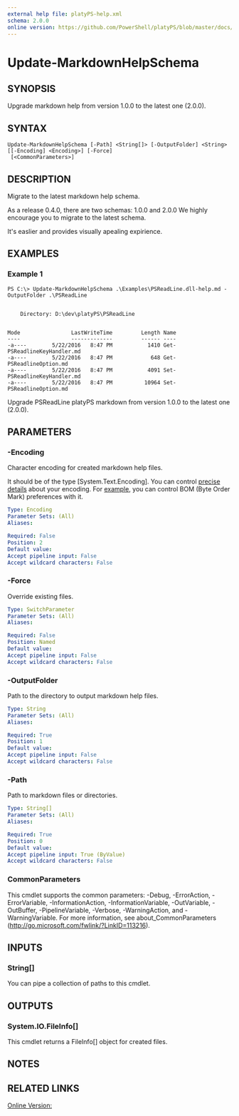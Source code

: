 ```yaml
---
external help file: platyPS-help.xml
schema: 2.0.0
online version: https://github.com/PowerShell/platyPS/blob/master/docs/Update-MarkdownHelpSchema.md
---
```


# Update-MarkdownHelpSchema
## SYNOPSIS
Upgrade markdown help from version 1.0.0 to the latest one (2.0.0).
## SYNTAX

```
Update-MarkdownHelpSchema [-Path] <String[]> [-OutputFolder] <String> [[-Encoding] <Encoding>] [-Force]
 [<CommonParameters>]
```

## DESCRIPTION
Migrate to the latest markdown help schema.

As a release 0.4.0, there are two schemas: 1.0.0 and 2.0.0
We highly encourage you to migrate to the latest schema.

It's easlier and provides visually apealing expirience.
## EXAMPLES

### Example 1
```
PS C:\> Update-MarkdownHelpSchema .\Examples\PSReadLine.dll-help.md -OutputFolder .\PSReadLine


    Directory: D:\dev\platyPS\PSReadLine


Mode                LastWriteTime         Length Name
----                -------------         ------ ----
-a----        5/22/2016   8:47 PM           1410 Get-PSReadlineKeyHandler.md
-a----        5/22/2016   8:47 PM            648 Get-PSReadlineOption.md
-a----        5/22/2016   8:47 PM           4091 Set-PSReadlineKeyHandler.md
-a----        5/22/2016   8:47 PM          10964 Set-PSReadlineOption.md
```

Upgrade PSReadLine platyPS markdown from version 1.0.0 to the latest one (2.0.0).
## PARAMETERS

### -Encoding
Character encoding for created markdown help files.

It should be of the type \[System.Text.Encoding\].
You can control [precise details](https://msdn.microsoft.com/en-us/library/ms404377.aspx) about your encoding.
For [example](http://stackoverflow.com/questions/5596982/using-powershell-to-write-a-file-in-utf-8-without-the-bom),
you can control BOM (Byte Order Mark) preferences with it.




```yaml
Type: Encoding
Parameter Sets: (All)
Aliases:

Required: False
Position: 2
Default value:
Accept pipeline input: False
Accept wildcard characters: False
```

### -Force
Override existing files.




```yaml
Type: SwitchParameter
Parameter Sets: (All)
Aliases:

Required: False
Position: Named
Default value:
Accept pipeline input: False
Accept wildcard characters: False
```

### -OutputFolder
Path to the directory to output markdown help files.




```yaml
Type: String
Parameter Sets: (All)
Aliases:

Required: True
Position: 1
Default value:
Accept pipeline input: False
Accept wildcard characters: False
```

### -Path
Path to markdown files or directories.




```yaml
Type: String[]
Parameter Sets: (All)
Aliases:

Required: True
Position: 0
Default value:
Accept pipeline input: True (ByValue)
Accept wildcard characters: False
```

### CommonParameters
This cmdlet supports the common parameters: -Debug, -ErrorAction, -ErrorVariable, -InformationAction, -InformationVariable, -OutVariable, -OutBuffer, -PipelineVariable, -Verbose, -WarningAction, and -WarningVariable. For more information, see about_CommonParameters (http://go.microsoft.com/fwlink/?LinkID=113216).
## INPUTS

### String[]
You can pipe a collection of paths to this cmdlet.
## OUTPUTS

### System.IO.FileInfo[]
This cmdlet returns a FileInfo[] object for created files.
## NOTES

## RELATED LINKS

[Online Version:](https://github.com/PowerShell/platyPS/blob/master/docs/Update-MarkdownHelpSchema.md)
